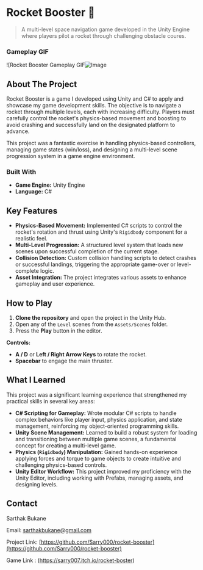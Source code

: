 # Rocket Booster 🚀

> A multi-level space navigation game developed in the Unity Engine where players pilot a rocket through challenging obstacle coures.

### Gameplay GIF
![Rocket Booster Gameplay GIF![Image](https://github.com/user-attachments/assets/dcb3a8ab-e2ff-4d88-b245-8b3b0fa11703)

## About The Project

Rocket Booster is a game I developed using Unity and C# to apply and showcase my game development skills. The objective is to navigate a rocket through multiple levels, each with increasing difficulty. Players must carefully control the rocket's physics-based movement and boosting to avoid crashing and successfully land on the designated platform to advance.

This project was a fantastic exercise in handling physics-based controllers, managing game states (win/loss), and designing a multi-level scene progression system in a game engine environment.

### Built With

* **Game Engine:** Unity Engine
* **Language:** C#

## Key Features

* **Physics-Based Movement:** Implemented C# scripts to control the rocket's rotation and thrust using Unity's `Rigidbody` component for a realistic feel.
* **Multi-Level Progression:** A structured level system that loads new scenes upon successful completion of the current stage.
* **Collision Detection:** Custom collision handling scripts to detect crashes or successful landings, triggering the appropriate game-over or level-complete logic.
* **Asset Integration:** The project integrates various assets to enhance gameplay and user experience.

## How to Play

1.  **Clone the repository** and open the project in the Unity Hub.
2.  Open any of the `Level` scenes from the `Assets/Scenes` folder.
3.  Press the **Play** button in the editor.

**Controls:**
* **A / D** or **Left / Right Arrow Keys** to rotate the rocket.
* **Spacebar** to engage the main thruster.

## What I Learned

This project was a significant learning experience that strengthened my practical skills in several key areas:

* **C# Scripting for Gameplay:** Wrote modular C# scripts to handle complex behaviors like player input, physics application, and state management, reinforcing my object-oriented programming skills.
* **Unity Scene Management:** Learned to build a robust system for loading and transitioning between multiple game scenes, a fundamental concept for creating a multi-level game.
* **Physics (`Rigidbody`) Manipulation:** Gained hands-on experience applying forces and torque to game objects to create intuitive and challenging physics-based controls.
* **Unity Editor Workflow:** This project improved my proficiency with the Unity Editor, including working with Prefabs, managing assets, and designing levels.

## Contact

Sarthak Bukane

Email: [sarthakbukane@gmail.com](mailto:sarthakbukane@gmail.com)

Project Link: [https://github.com/Sarry000/rocket-booster](https://github.com/Sarry000/rocket-booster)

Game Link : (https://sarry007.itch.io/rocket-boster)
